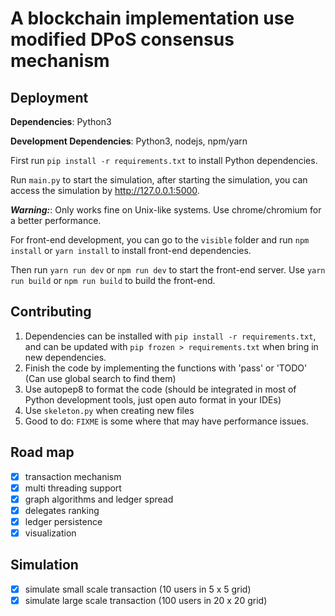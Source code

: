 # A blockchain implementation use modified DPoS consensus mechanism

## Deployment
**Dependencies**: Python3

**Development Dependencies**: Python3, nodejs, npm/yarn

First run `pip install -r requirements.txt` to install Python dependencies.

Run `main.py` to start the simulation, after starting the simulation, you can access the simulation by http://127.0.0.1:5000.

***Warning:***: Only works fine on Unix-like systems. Use chrome/chromium for a better performance.

For front-end development, you can go to the `visible` folder and run `npm install` or `yarn install` to install front-end dependencies.

Then run `yarn run dev` or `npm run dev` to start the front-end server. Use `yarn run build` or `npm run build` to build the front-end.

## Contributing
1. Dependencies can be installed with `pip install -r requirements.txt`, and can be updated with `pip frozen > requirements.txt` when bring in new dependencies.
2. Finish the code by implementing the functions with 'pass' or 'TODO' (Can use global search to find them)
3. Use autopep8 to format the code (should be integrated in most of Python development tools, just open auto format in your IDEs)
4. Use `skeleton.py` when creating new files
5. Good to do: `FIXME` is some where that may have performance issues.

## Road map
- [x] transaction mechanism
- [x] multi threading support
- [x] graph algorithms and ledger spread
- [x] delegates ranking
- [x] ledger persistence
- [x] visualization

## Simulation
- [x] simulate small scale transaction (10 users in 5 x 5 grid)
- [x] simulate large scale transaction (100 users in 20 x 20 grid)
